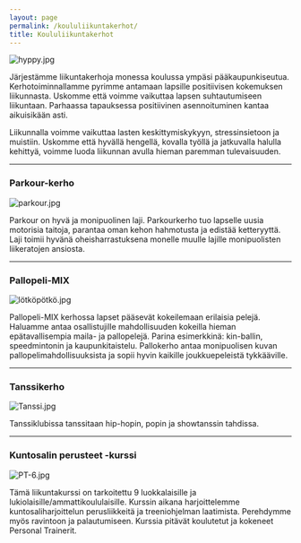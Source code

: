 ```yaml
---
layout: page
permalink: /koululiikuntakerhot/
title: Koululiikuntakerhot
---
```


![hyppy.jpg]({{site.baseurl}}/media/LapsetJump2.jpg)

Järjestämme liikuntakerhoja monessa koulussa ympäsi pääkaupunkiseutua. Kerhotoiminnallamme pyrimme antamaan lapsille 
positiivisen kokemuksen liikunnasta. Uskomme että voimme vaikuttaa lapsen suhtautumiseen liikuntaan. Parhaassa tapauksessa
positiivinen asennoituminen kantaa aikuisikään asti.

Liikunnalla voimme vaikuttaa lasten keskittymiskykyyn, stressinsietoon ja muistiin. Uskomme että hyvällä hengellä, kovalla työllä ja jatkuvalla halulla kehittyä, voimme luoda liikunnan avulla hieman paremman tulevaisuuden. 


---

### Parkour-kerho

![parkour.jpg]({{site.baseurl}}/media/LapsetParkour.jpg)

Parkour on hyvä ja monipuolinen laji. Parkourkerho tuo lapselle uusia motorisia taitoja, parantaa oman kehon hahmotusta ja
edistää ketteryyttä. Laji toimii hyvänä oheisharrastuksena monelle muulle lajille monipuolisten liikeratojen ansiosta.


---

### Pallopeli-MIX 

![lötköpötkö.jpg]({{site.baseurl}}/media/LapsetLötköpötkö3.jpg)

Pallopeli-MIX kerhossa lapset pääsevät kokeilemaan erilaisia pelejä. Haluamme antaa osallistujille mahdollisuuden kokeilla hieman
epätavallisempia maila- ja pallopelejä. Parina esimerkkinä: kin-ballin, speedmintonin ja kaupunkitaistelu. Pallokerho antaa 
monipuolisen kuvan pallopelimahdollisuuksista ja sopii hyvin kaikille joukkuepeleistä tykkääville. 


---

### Tanssikerho

![Tanssi.jpg]({{site.baseurl}}/media/LapsetLapsetJump1.jpg)

Tanssiklubissa tanssitaan hip-hopin, popin ja showtanssin tahdissa. 


---

### Kuntosalin perusteet -kurssi

![PT-6.jpg]({{site.baseurl}}/media/pt-6.jpg)

Tämä liikuntakurssi on tarkoitettu 9 luokkalaisille ja lukiolaisille/ammattikoululaisille. Kurssin aikana harjoittelemme kuntosaliharjoittelun perusliikkeitä ja treeniohjelman laatimista. Perehdymme myös ravintoon ja palautumiseen. Kurssia pitävät koulutetut ja kokeneet Personal Trainerit.


